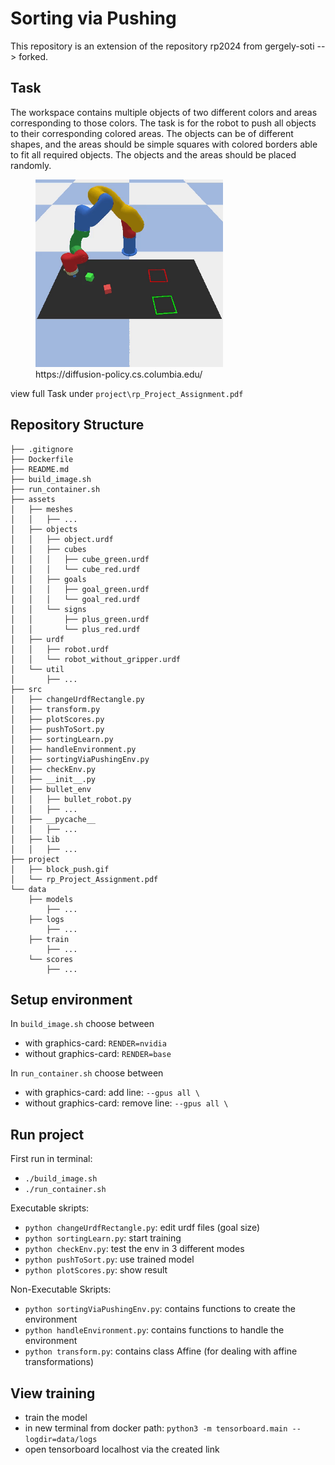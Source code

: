 # Sorting via Pushing
This repository is an extension of the repository rp2024 from gergely-soti --> forked.

## Task

The workspace contains multiple objects of two different colors and areas corresponding to those colors. The task is for the robot to push all objects to their corresponding colored areas. The objects can be of different shapes, and the areas should be simple squares with colored borders able to fit all required objects. The objects and the areas should be placed randomly.

<figure>
<img src="project/block_push.gif" alt="exampleReplaceWithOurVideo" width="300"/>
<figcaption>https://diffusion-policy.cs.columbia.edu/</figcaption>
</figure>

view full Task under ``project\rp_Project_Assignment.pdf``

## Repository Structure

```rp2024
├── .gitignore
├── Dockerfile
├── README.md
├── build_image.sh
├── run_container.sh
├── assets
│   ├── meshes
│   │   ├── ...
│   ├── objects
│   │   ├── object.urdf
│   │   ├── cubes
│   │   │   ├── cube_green.urdf
│   │   │   └── cube_red.urdf
│   │   ├── goals
│   │   │   ├── goal_green.urdf
│   │   │   └── goal_red.urdf
│   │   └── signs
│   │       ├── plus_green.urdf
│   │       └── plus_red.urdf
│   ├── urdf
│   │   ├── robot.urdf
│   │   └── robot_without_gripper.urdf
│   └── util
│       ├── ...
├── src
│   ├── changeUrdfRectangle.py
│   ├── transform.py
│   ├── plotScores.py
│   ├── pushToSort.py
│   ├── sortingLearn.py
│   ├── handleEnvironment.py
│   ├── sortingViaPushingEnv.py
│   ├── checkEnv.py
│   ├── __init__.py
│   ├── bullet_env
│   │   ├── bullet_robot.py
│   │   ├── ...
│   ├── __pycache__
│   │   ├── ...
│   ├── lib
│   │   ├── ...
├── project
│   ├── block_push.gif
│   └── rp_Project_Assignment.pdf
└── data
    ├── models
        ├── ...
    ├── logs
        ├── ...
    ├── train
        ├── ...
    └── scores
        ├── ...
```

## Setup environment
In `build_image.sh` choose between
* with graphics-card: `RENDER=nvidia`
* without graphics-card: `RENDER=base`

In `run_container.sh` choose between
* with graphics-card: add line: `--gpus all \`
* without graphics-card: remove line: `--gpus all \`

## Run project
First run in terminal:
* `./build_image.sh`
* `./run_container.sh`

Executable skripts:

* `python changeUrdfRectangle.py`: edit urdf files (goal size)
* `python sortingLearn.py`: start training
* `python checkEnv.py`: test the env in 3 different modes
* `python pushToSort.py`: use trained model
* `python plotScores.py`: show result

Non-Executable Skripts:

* `python sortingViaPushingEnv.py`: contains functions to create the environment
* `python handleEnvironment.py`: contains functions to handle the environment
* `python transform.py`: contains class Affine (for dealing with affine transformations)

## View training
* train the model
* in new terminal from docker path: `python3 -m tensorboard.main --logdir=data/logs`
* open tensorboard localhost via the created link